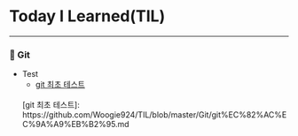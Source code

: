 # Today I Learned(TIL)
- - -
### 🤲 Git<br>
- Test
  - [git 최초 테스트](http://naver.com)
  <br>
  [git 최초 테스트]: https://github.com/Woogie924/TIL/blob/master/Git/git%EC%82%AC%EC%9A%A9%EB%B2%95.md
